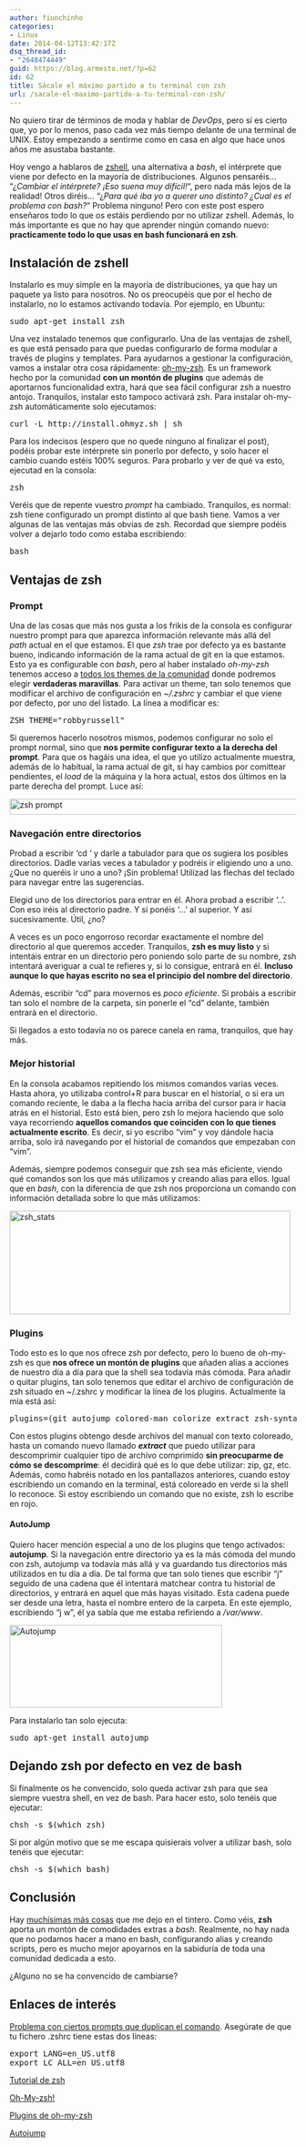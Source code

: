 ```yaml
---
author: fiunchinho
categories:
- Linux
date: 2014-04-12T13:42:17Z
dsq_thread_id:
- "2648474449"
guid: https://blog.armesto.net/?p=62
id: 62
title: Sácale el máximo partido a tu terminal con zsh
url: /sacale-el-maximo-partido-a-tu-terminal-con-zsh/
---
```


No quiero tirar de términos de moda y hablar de _DevOps_, pero sí es cierto que, yo por lo menos, paso cada vez más tiempo delante de una terminal de UNIX. Estoy empezando a sentirme como en casa en algo que hace unos años me asustaba bastante.

Hoy vengo a hablaros de <a title="zsh" href="http://www.zsh.org/" target="_blank">zshell</a>, una alternativa a _bash_, el intérprete que viene por defecto en la mayoría de distribuciones. Algunos pensaréis&#8230; &#8220;¿_Cambiar el intérprete? ¡Eso suena muy difícil!_&#8220;, pero nada más lejos de la realidad! Otros diréis&#8230; &#8220;¿_Para qué iba yo a querer uno distinto? ¿Cual es el problema con bash?_&#8221; Problema ninguno! Pero con este post espero enseñaros todo lo que os estáis perdiendo por no utilizar zshell. Además, lo más importante es que no hay que aprender ningún comando nuevo: **practicamente todo lo que usas en bash funcionará en zsh**.

<!--more-->

## Instalación de zshell

Instalarlo es muy simple en la mayoría de distribuciones, ya que hay un paquete ya listo para nosotros. No os preocupéis que por el hecho de instalarlo, no lo estamos activando todavía. Por ejemplo, en Ubuntu:

<pre>sudo apt-get install zsh</pre>

Una vez instalado tenemos que configurarlo. Una de las ventajas de zshell, es que está pensado para que puedas configurarlo de forma modular a través de plugins y templates. Para ayudarnos a gestionar la configuración, vamos a instalar otra cosa rápidamente: <a title="oh-my-zsh" href="http://ohmyz.sh/" target="_blank">oh-my-zsh</a>. Es un framework hecho por la comunidad **con un montón de plugins** que además de aportarnos funcionalidad extra, hará que sea fácil configurar zsh a nuestro antojo. Tranquilos, instalar esto tampoco activará zsh. Para instalar oh-my-zsh automáticamente solo ejecutamos:

<pre>curl -L http://install.ohmyz.sh | sh</pre>

Para los indecisos (espero que no quede ninguno al finalizar el post), podéis probar este intérprete sin ponerlo por defecto, y solo hacer el cambio cuando estéis 100% seguros. Para probarlo y ver de qué va esto, ejecutad en la consola:

<pre>zsh</pre>

Veréis que de repente vuestro _prompt_ ha cambiado. Tranquilos, es normal: zsh tiene configurado un prompt distinto al que bash tiene. Vamos a ver algunas de las ventajas más obvias de zsh. Recordad que siempre podéis volver a dejarlo todo como estaba escribiendo:

<pre>bash</pre>

## Ventajas de zsh

### Prompt

Una de las cosas que más nos gusta a los frikis de la consola es configurar nuestro prompt para que aparezca información relevante más allá del _path_ actual en el que estamos. El que _zsh_ trae por defecto ya es bastante bueno, indicando información de la rama actual de git en la que estamos. Esto ya es configurable con _bash_, pero al haber instalado _oh-my-zsh_ tenemos acceso a <a title="zsh themes" href="https://github.com/robbyrussell/oh-my-zsh/wiki/Themes" target="_blank">todos los themes de la comunidad</a> donde podremos elegir **verdaderas maravillas**. Para activar un theme, tan solo tenemos que modificar el archivo de configuración en _~/.zshrc_ y cambiar el que viene por defecto, por uno del listado. La línea a modificar es:

<pre>ZSH_THEME="robbyrussell"</pre>

Si queremos hacerlo nosotros mismos, podemos configurar no solo el prompt normal, sino que **nos permite configurar texto a la derecha del prompt**. Para que os hagáis una idea, el que yo utilizo actualmente muestra, además de lo habitual, la rama actual de git, si hay cambios por comittear pendientes, el _load_ de la máquina y la hora actual, estos dos últimos en la parte derecha del prompt. Luce así:

[<img class="alignnone size-large wp-image-67" src="https://blog.armesto.net/wp-content/uploads/2014/04/Selección_031-1024x47.png" alt="zsh prompt" width="620" height="28" srcset="https://blog.armesto.net/wp-content/uploads/2014/04/Selección_031-1024x47.png 1024w, https://blog.armesto.net/wp-content/uploads/2014/04/Selección_031-300x14.png 300w" sizes="(max-width: 620px) 100vw, 620px" />](https://blog.armesto.net/wp-content/uploads/2014/04/Selección_031.png)

### Navegación entre directorios

Probad a escribir &#8216;cd &#8216; y darle a tabulador para que os sugiera los posibles directorios. Dadle varias veces a tabulador y podréis ir eligiendo uno a uno. ¿Que no queréis ir uno a uno? ¡Sin problema! Utilizad las flechas del teclado para navegar entre las sugerencias.

Elegid uno de los directorios para entrar en él. Ahora probad a escribir &#8216;..&#8217;. Con eso iréis al directorio padre. Y si ponéis &#8216;&#8230;&#8217; al superior. Y así sucesivamente. Útil, ¿no?

A veces es un poco engorroso recordar exactamente el nombre del directorio al que queremos acceder. Tranquilos, **zsh es muy listo** y si intentáis entrar en un directorio pero poniendo solo parte de su nombre, zsh intentará averiguar a cual te refieres y, si lo consigue, entrará en él. **Incluso aunque lo que hayas escrito no sea el principio del nombre del directorio**.

Además, escribir &#8220;cd&#8221; para movernos es _poco eficiente_. Si probáis a escribir tan solo el nombre de la carpeta, sin ponerle el &#8220;cd&#8221; delante, también entrará en el directorio.

Si llegados a esto todavía no os parece canela en rama, tranquilos, que hay más.

### Mejor historial

En la consola acabamos repitiendo los mismos comandos varias veces. Hasta ahora, yo utilizaba control+R para buscar en el historial, o si era un comando reciente, le daba a la flecha hacia arriba del cursor para ir hacia atrás en el historial. Esto está bien, pero zsh lo mejora haciendo que solo vaya recorriendo **aquellos comandos que coinciden con lo que tienes actualmente escrito**. Es decir, si yo escribo &#8220;vim&#8221; y voy dándole hacia arriba, solo irá navegando por el historial de comandos que empezaban con &#8220;vim&#8221;.

Además, siempre podemos conseguir que zsh sea más eficiente, viendo qué comandos son los que más utilizamos y creando alias para ellos. Igual que en _bash_, con la diferencia de que zsh nos proporciona un comando con información detallada sobre lo que más utilizamos:

[<img class="alignnone size-full wp-image-69" src="https://blog.armesto.net/wp-content/uploads/2014/04/Selección_032.png" alt="zsh_stats" width="493" height="182" srcset="https://blog.armesto.net/wp-content/uploads/2014/04/Selección_032.png 493w, https://blog.armesto.net/wp-content/uploads/2014/04/Selección_032-300x110.png 300w" sizes="(max-width: 493px) 100vw, 493px" />](https://blog.armesto.net/wp-content/uploads/2014/04/Selección_032.png)

### Plugins

Todo esto es lo que nos ofrece zsh por defecto, pero lo bueno de oh-my-zsh es que **nos ofrece un montón de plugins** que añaden alias a acciones de nuestro día a día para que la shell sea todavía más cómoda. Para añadir o quitar plugins, tan solo tenemos que editar el archivo de configuración de zsh situado en ~/.zshrc y modificar la línea de los plugins. Actualmente la mía está así:

<pre>plugins=(git autojump colored-man colorize extract zsh-syntax-highlighting)</pre>

Con estos plugins obtengo desde archivos del manual con texto coloreado, hasta un comando nuevo llamado **_extract_** que puedo utilizar para descomprimir cualquier tipo de archivo comprimido **sin preocuparme de cómo se descomprime**: él decidirá qué es lo que debe utilizar: zip, gz, etc. Además, como habréis notado en los pantallazos anteriores, cuando estoy escribiendo un comando en la terminal, está coloreado en verde si la shell lo reconoce. Si estoy escribiendo un comando que no existe, zsh lo escribe en rojo.

#### AutoJump

Quiero hacer mención especial a uno de los plugins que tengo activados: **autojump**. Si la navegación entre directorio ya es la más cómoda del mundo con zsh, autojump va todavía más allá y va guardando tus directorios más utilizados en tu día a día. De tal forma que tan solo tienes que escribir &#8220;j&#8221; seguido de una cadena que él intentará matchear contra tu historial de directorios, y entrará en aquel que más hayas visitado. Esta cadena puede ser desde una letra, hasta el nombre entero de la carpeta. En este ejemplo, escribiendo &#8220;j w&#8221;, él ya sabía que me estaba refiriendo a _/var/www_.

[<img class="alignnone size-full wp-image-70" src="https://blog.armesto.net/wp-content/uploads/2014/04/Selección_034.png" alt="Autojump" width="373" height="145" srcset="https://blog.armesto.net/wp-content/uploads/2014/04/Selección_034.png 373w, https://blog.armesto.net/wp-content/uploads/2014/04/Selección_034-300x116.png 300w" sizes="(max-width: 373px) 100vw, 373px" />](https://blog.armesto.net/wp-content/uploads/2014/04/Selección_034.png)

Para instalarlo tan solo ejecuta:

<pre>sudo apt-get install autojump</pre>

## Dejando zsh por defecto en vez de bash

Si finalmente os he convencido, solo queda activar zsh para que sea siempre vuestra shell, en vez de bash. Para hacer esto, solo tenéis que ejecutar:

<pre>chsh -s $(which zsh)</pre>

Si por algún motivo que se me escapa quisierais volver a utilizar bash, solo tenéis que ejecutar:

<pre>chsh -s $(which bash)</pre>

## Conclusión

Hay <a title="zsh features" href="http://www.slideshare.net/jaguardesignstudio/why-zsh-is-cooler-than-your-shell-16194692" target="_blank">muchísimas más cosas</a> que me dejo en el tintero. Como véis, **zsh** aporta un montón de comodidades extras a _bash_. Realmente, no hay nada que no podamos hacer a mano en bash, configurando alias y creando scripts, pero es mucho mejor apoyarnos en la sabiduría de toda una comunidad dedicada a esto.

¿Alguno no se ha convencido de cambiarse?

## Enlaces de interés

<a title="Problema con ciertos prompts que duplican el comando" href="http://unix.stackexchange.com/questions/90772/first-characters-of-the-command-repeated-in-the-display-when-completing" target="_blank">Problema con ciertos prompts que duplican el comando</a>. Asegúrate de que tu fichero .zshrc tiene estas dos líneas:

<pre>export LANG=en_US.utf8
export LC_ALL=en_US.utf8</pre>

<a title="Tutorial de zsh" href="Getting started with ZSH on Ubuntu" target="_blank">Tutorial de zsh</a>

<a title="oh-my-zsh" href="http://ohmyz.sh/" target="_blank">Oh-My-zsh!</a>

<a title="Plugins de oh-my-zsh" href="https://github.com/robbyrussell/oh-my-zsh/tree/master/plugins" target="_blank">Plugins de oh-my-zsh</a>

<a title="autojump" href="https://github.com/joelthelion/autojump" target="_blank">Autojump</a>
